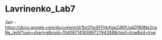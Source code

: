 # Lavrinenko_Lab7
Звіт - https://docs.google.com/document/d/1br07wSFFhkXgpZdKPJukD1R9Nx2naBa_/edit?usp=sharing&ouid=104087141839972794288&rtpof=true&sd=true
